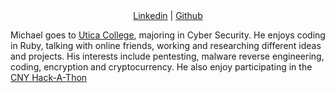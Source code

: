 <center> <a href="https://www.linkedin.com/in/michaelmeade3">Linkedin</a> |  <a href="https://github.com/Michael-Meade">Github</a></center>

Michael goes to <a href="https://en.wikipedia.org/wiki/Utica_College">Utica College</a>, majoring in Cyber Security. He enjoys coding in Ruby, talking with online friends, working and researching different ideas and projects. His interests include pentesting, malware reverse engineering, coding, encryption and cryptocurrency.  He also enjoy participating in the <a href="https://www.cnyhackathon.org/">CNY Hack-A-Thon</a>
